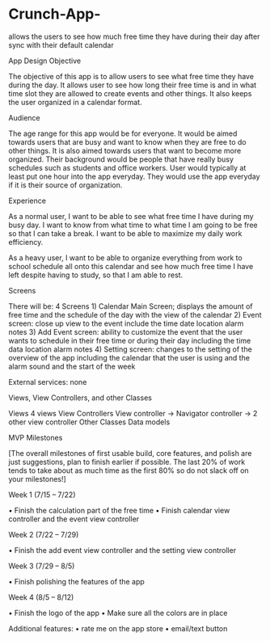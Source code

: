 # Crunch-App-
allows the users to see how much free time they have during their day after sync with their default calendar 

App Design
Objective

The objective of this app is to allow users to see what free time they have during the day. It allows user to see how long their free time is and in what time slot they are allowed to create events and other things. It also keeps the user organized in a calendar format.

Audience

The age range for this app would be for everyone. It would be aimed towards users that are busy and want to know when they are free to do other things. It is also aimed towards users that want to become more organized. Their background would be people that have really busy schedules such as students and office workers. User would typically at least put one hour into the app everyday. They would use the app everyday if it is their source of organization.

Experience

As a normal user, I want to be able to see what free time I have during my busy day. I want to know from what time to what time I am going to be free so that I can take a break. I want to be able to maximize my daily work efficiency.

As a heavy user, I want to be able to organize everything from work to school schedule all onto this calendar and see how much free time I have left despite having to study, so that I am able to rest.

Screens

There will be: 4 Screens 1) Calendar Main Screen; displays the amount of free time and the schedule of the day with the view of the calendar 2) Event screen: close up view to the event include the time date location alarm notes 3) Add Event screen: ability to customize the event that the user wants to schedule in their free time or during their day including the time data location alarm notes 4) Setting screen: changes to the setting of the overview of the app including the calendar that the user is using and the alarm sound and the start of the week

External services: none

Views, View Controllers, and other Classes

Views 4 views
View Controllers View controller → Navigator controller → 2 other view controller
Other Classes 
Data models

MVP Milestones

[The overall milestones of first usable build, core features, and polish are just suggestions, plan to finish earlier if possible. The last 20% of work tends to take about as much time as the first 80% so do not slack off on your milestones!]

Week 1 (7/15 – 7/22)

• Finish the calculation part of the free time • Finish calendar view controller and the event view controller

Week 2 (7/22 – 7/29)

• Finish the add event view controller and the setting view controller

Week 3 (7/29 – 8/5)

• Finish polishing the features of the app

Week 4 (8/5 – 8/12)

• Finish the logo of the app • Make sure all the colors are in place

Additional features: • rate me on the app store • email/text button
